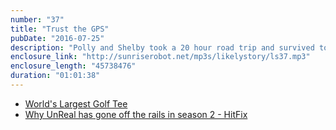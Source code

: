 ```yaml
---
number: "37"
title: "Trust the GPS"
pubDate: "2016-07-25"
description: "Polly and Shelby took a 20 hour road trip and survived to tell the tale. Highlights: Cats in cars, Shelby doesn't trust the GPS or Polly, and bad choice snacks. Also: UnReal season 2 is crazy."
enclosure_link: "http://sunriserobot.net/mp3s/likelystory/ls37.mp3"
enclosure_length: "45738476"
duration: "01:01:38"
---
```

- [World's Largest Golf Tee](https://www.facebook.com/LargestGolfTee)
- [Why UnReal has gone off the rails in season 2 - HitFix](http://www.hitfix.com/whats-alan-watching/review-why-unreal-has-gone-off-the-rails-in-season-2)